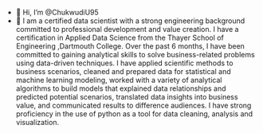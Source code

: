 - 👋 Hi, I’m @ChukwudiU95
- 👀 I am a certified data scientist with a strong engineering background committed to professional development and value creation. I have a certification in Applied Data Science from the Thayer School of Engineering ,Dartmouth College. Over the past 6 months, I have been committed to gaining analytical skills to solve business-related problems using data-driven techniques. I have applied scientific methods to business scenarios, cleaned and prepared data for statistical and machine learning modeling, worked with a variety of analytical algorithms to build models that explained data relationships and predicted potential scenarios, translated data insights into business value, and communicated results to difference audiences.
I have strong proficiency in the use of python as a tool for data cleaning, analysis and visualization.

<!---
Chuks95/Chuks95 is a ✨ special ✨ repository because its `README.md` (this file) appears on your GitHub profile.
You can click the Preview link to take a look at your changes.
--->
